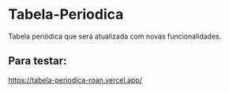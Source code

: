 # Tabela-Periodica
Tabela periódica que será atualizada com novas funcionalidades.
## Para testar: 
https://tabela-periodica-roan.vercel.app/
